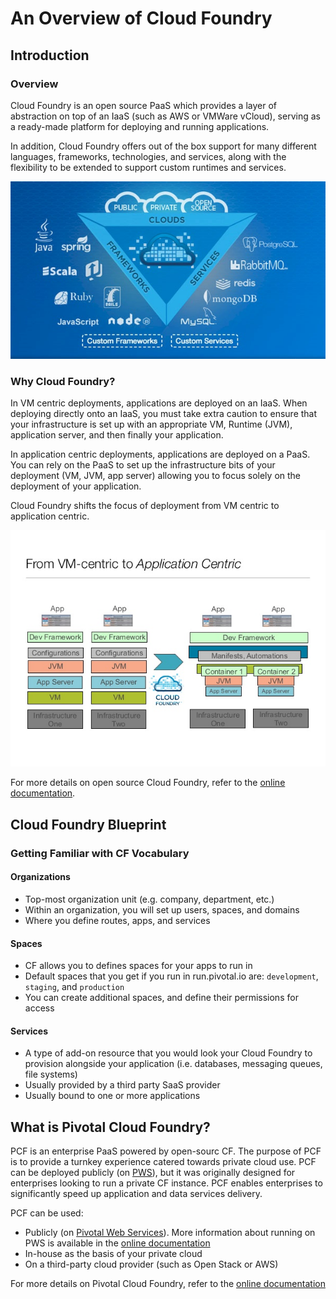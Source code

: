 # An Overview of Cloud Foundry


## Introduction

### Overview

Cloud Foundry is an open source PaaS which provides a layer of abstraction on top of an IaaS (such as AWS or VMWare vCloud), serving as a ready-made platform for deploying and running applications.

In addition, Cloud Foundry offers out of the box support for many different languages, frameworks, technologies, and services, along with the flexibility to be extended to support custom runtimes and services.

![alt text](images/overview.jpg)

### Why Cloud Foundry?

In VM centric deployments, applications are deployed on an IaaS. When deploying directly onto an IaaS, you must take extra caution to ensure that your infrastructure is set up with an appropriate VM, Runtime (JVM), application server, and then finally your application.

In application centric deployments, applications are deployed on a PaaS. You can rely on the PaaS to set up the infrastructure bits of your deployment (VM, JVM, app server) allowing you to focus solely on the deployment of your application.

Cloud Foundry shifts the focus of deployment from VM centric to application centric.

![alt text](images/why-cloud-foundry.jpg)

For more details on open source Cloud Foundry, refer to the [online documentation](http://docs.cloundfoundry.org).


## Cloud Foundry Blueprint

### Getting Familiar with CF Vocabulary

#### Organizations

* Top-most organization unit (e.g. company, department, etc.)
* Within an organization, you will set up users, spaces, and domains
* Where you define routes, apps, and services

#### Spaces

* CF allows you to defines spaces for your apps to run in
* Default spaces that you get if you run in run.pivotal.io are: `development`,  `staging`, and `production`
* You can create additional spaces, and define their permissions for access

#### Services

* A type of add-on resource that you would look your Cloud Foundry to provision alongside your application (i.e. databases, messaging queues, file systems)
* Usually provided by a third party SaaS provider
* Usually bound to one or more applications


## What is Pivotal Cloud Foundry?

PCF is an enterprise PaaS powered by open-sourc CF. The purpose of PCF is to provide a turnkey experience catered towards private cloud use. PCF can be deployed publicly (on [PWS](run.pivotal.io)), but it was originally designed for enterprises looking to run a private CF instance. PCF enables enterprises to significantly speed up application and data services delivery.


PCF can be used:

* Publicly (on [Pivotal Web Services](run.pivotal.io)). More information about running on PWS is available in the [online documentation](http://docs.run.pivotal.io)
* In-house as the basis of your private cloud
* On a third-party cloud provider (such as Open Stack or AWS)

For more details on Pivotal Cloud Foundry, refer to the [online documentation](http://docs.gopivotal.com/pivotalcf)
